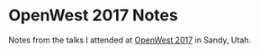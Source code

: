 # OpenWest 2017 Notes

Notes from the talks I attended at [OpenWest 2017](https://www.openwest.org/)
in Sandy, Utah.
